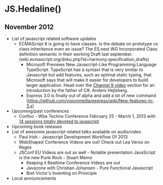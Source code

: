 JS.Hedaline()=============November 2012-------------* List of javascript related software updates  * ECMAScript 6 is going to have classes. Is the debate on prototype vs class inheritance even an issue? The ES.next WG Incorporated Class definition semantic in their working Draft last september. (wiki.ecmascript.org/doku.php?id=harmony:specification_drafts)	* Microsoft Previews New Javascript-Like Programming Language TypeScript. TypeScript has a syntaxt that is very similar to Javascript but add features, such as optimal static typing, that Microsoft says that will make it easier for developers to build larger application. Head over the [Channel 9 video](http://channel9.msdn.com/posts/Anders-Hejlsberg-Introducing-TypeScript) section for an introduction by the father of C#; Anders Hejlsberg.	* Express 3.0 is finally out of alpha and add a lot of new command (https://github.com/visionmedia/express/wiki/New-features-in-3.x)* Upcoming/past conferences  * Confoo - Wbe Techno Conference February 25 - March 1, 2013 with [14 sessions totally devoted to javascript](confoo.ca/en/2013/session)* Upcoming book releases* List of awesome javascript related talks available on audio/video	* Paul Irish - Javascript Development Workflow Of 2013	* WebShaped Conference Videos are out! Check out Lea Verou on Regex  * JSConf EU Videos are out as well - Notable presentation JavaScript is the new Punk Rock - Stuart Memo	* Keeping it Realtime Conference Videos are out	* Javazone with Christian Johansen - Pure Functional Javascript	* Bret Victor's Inventing on Priniciple* Local announcements